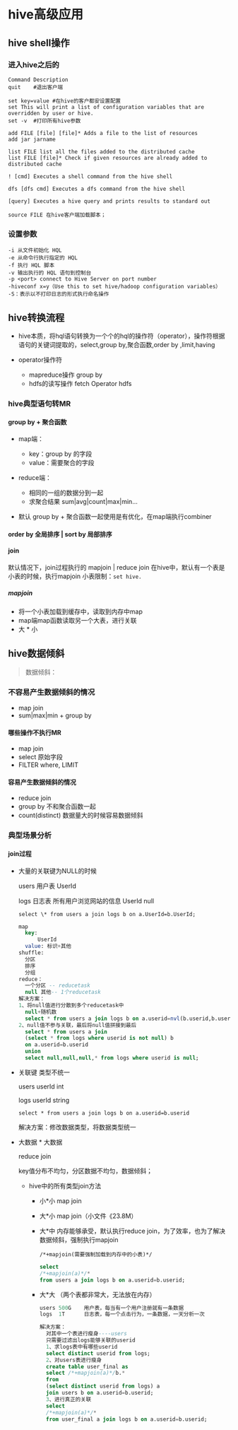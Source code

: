 # hive高级应用

## hive shell操作

### 进入hive之后的

```shell
Command Description
quit	#退出客户端

set key=value #在hive的客户都安设置配置
set This will print a list of configuration variables that are overridden by user or hive.
set -v 	#打印所有hive参数

add FILE [file] [file]* Adds a file to the list of resources
add jar jarname

list FILE list all the files added to the distributed cache
list FILE [file]* Check if given resources are already added to distributed cache

! [cmd] Executes a shell command from the hive shell

dfs [dfs cmd] Executes a dfs command from the hive shell

[query] Executes a hive query and prints results to standard out

source FILE 在hive客户端加载脚本；
```

### 设置参数

```shell
-i 从文件初始化 HQL
-e 从命令行执行指定的 HQL
-f 执行 HQL 脚本
-v 输出执行的 HQL 语句到控制台
-p <port> connect to Hive Server on port number
-hiveconf x=y（Use this to set hive/hadoop configuration variables）
-S：表示以不打印日志的形式执行命名操作
```





## hive转换流程

- hive本质，将hql语句转换为一个个的hql的操作符（operator），操作符根据语句的关键词提取的，select,group by,聚合函数,order by ,limit,having

- operator操作符
  - mapreduce操作 group by 
  - hdfs的读写操作 fetch Operator hdfs

### hive典型语句转MR

#### group by + 聚合函数

- map端：
  - key：group by 的字段
  - value：需要聚合的字段
- reduce端：
  - 相同的一组的数据分到一起
  - 求聚合结果  sum|avg|count|max|min...

- 默认 group by + 聚合函数一起使用是有优化，在map端执行combiner



#### order by 全局排序  |  sort by 局部排序





#### join
默认情况下，join过程执行的 mapjoin | reduce join
在hive中，默认有一个表是小表的时候，执行mapjoin
小表限制：`set hive.`


##### mapjoin
- 将一个小表加载到缓存中，读取到内存中map
- map端map函数读取另一个大表，进行关联
- 大 * 小


## hive数据倾斜
> 数据倾斜：

### 不容易产生数据倾斜的情况
- map join
- sum|max|min + group by

#### 哪些操作不执行MR
- map join
- select 原始字段
- FILTER where, LIMIT

#### 容易产生数据倾斜的情况
- reduce join
- group by 不和聚合函数一起
- count(distinct) 数据量大的时候容易数据倾斜

### 典型场景分析

#### join过程

- 大量的关联键为NULL的时候

  users	用户表	UserId

  logs	  日志表	所有用户浏览网站的信息	UserId null

  `select \* from users a join logs b on a.UserId=b.UserId;`

  ```sql
  map
  	key:
  		UserId
  	value: 标识+其他
  shuffle:
  	分区
  	排序
  	分组
  reduce：
  	一个分区 -- reducetask
  	null 其他-- 1个reducetask
  解决方案：
  1、将null值进行分散到多个reducetask中
  	null+随机数
  	select * from users a join logs b on a.userid=nvl(b.userid,b.userid+rand())
  2、null值不参与关联，最后将null值拼接到最后
  	select * from users a join
  	(select * from logs where userid is not null) b
  	on a.userid=b.userid
  	union 
  	select null,null,null,* from logs where userid is null;
  
  ```

- 关联键 类型不统一

  users	userId int

  logs	  userId string

  `select * from users a join logs b on a.userid=b.userid` 

  解决方案：修改数据类型，将数据类型统一

- 大数据 * 大数据

  reduce join

  key值分布不均匀，分区数据不均匀，数据倾斜；

  - hive中的所有类型join方法

    - 小\*小  map join

    - 大\*小  map join（小文件《23.8M）

    - 大\*中  内存能够承受，默认执行reduce join，为了效率，也为了解决数据倾斜，强制执行mapjoin

      `/*+mapjoin(需要强制加载到内存中的小表)*/`

      ```sql
      select 
      /*+mapjoin(a)*/*
      from users a join logs b on a.userid=b.userid;
      ```

    - 大\*大  （两个表都非常大，无法放在内存）

      ```sql
      users	500G	用户表，每当有一个用户注册就有一条数据
      logs	1T		日志表，每一个点击行为，一条数据，一天分析一次
      
      解决方案：
      	对其中一个表进行瘦身----users
      	只需要过滤出logs能够关联的userid
      	1、求logs表中有哪些userid
      	select distinct userid from logs;
      	2、对users表进行瘦身
      	create table user_final as
      	select /*+mapjoin(a)*/b.*
      	from
      	(select distinct userid from logs) a
      	join users b on a.userid=b.userid;
      	3、进行真正的关联
      	select 
      	/*+mapjoin(a)*/*
      	from user_final a join logs b on a.userid=b.userid; 
      	
      ```

      